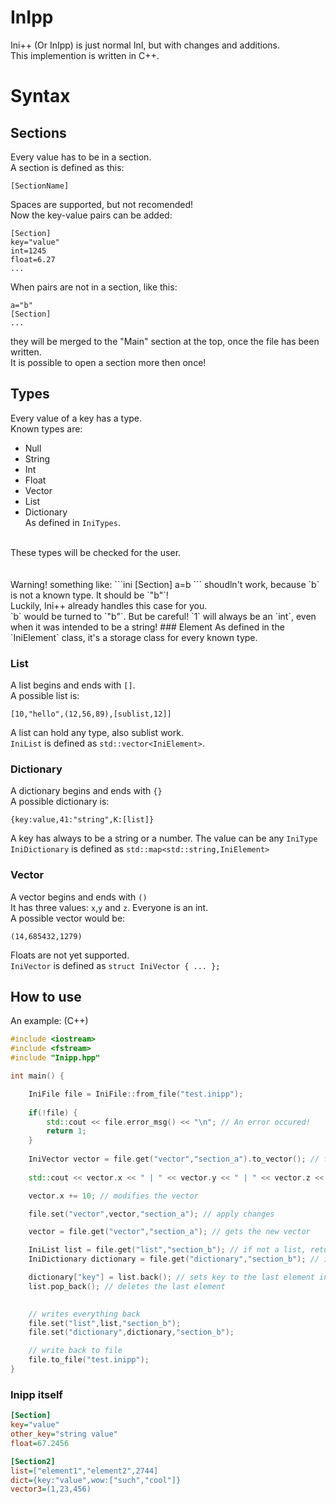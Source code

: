 # InIpp
Ini++ (Or InIpp) is just normal InI, but with changes and additions. <br>
This implemention is written in C++.

# Syntax

## Sections
Every value has to be in a section. <br>
A section is defined as this:
```
[SectionName]
```
Spaces are supported, but not recomended! <br>
Now the key-value pairs can be added:
```
[Section]
key="value"
int=1245
float=6.27
...
```
When pairs are not in a section, like this:
```
a="b"
[Section]
...
```
they will be merged to the "Main" section at the top, once the file has been written. <br>
It is possible to open a section more then once!
## Types
Every value of a key has a type. <br>
Known types are:
 - Null
 - String
 - Int
 - Float
 - Vector
 - List
 - Dictionary <br>
As defined in `IniTypes`.
<br>
These types will be checked for the user. <br>
<br>
<br>
Warning! something like:
```ini
[Section]
a=b
```
shoudln't work, because `b` is not a known type. It should be `"b"`! <br>
Luckily, Ini++ already handles this case for you. <br>
`b` would be turned to `"b"`. But be careful! `1` will always be an `int`, even when it was intended to be a string!
### Element
As defined in the `IniElement` class, it's a storage class for every known type.

### List
A list begins and ends with `[]`. <br>
A possible list is:
```
[10,"hello",(12,56,89),[sublist,12]]
```
A list can hold any type, also sublist work. <br>
`IniList` is defined as `std::vector<IniElement>`.

### Dictionary
A dictionary begins and ends with `{}` <br>
A possible dictionary is:
```
{key:value,41:"string",K:[list]}
```
A key has always to be a string or a number. The value can be any `IniType` <br>
`IniDictionary` is defined as `std::map<std::string,IniElement>`

### Vector
A vector begins and ends with `()` <br>
It has three values: `x`,`y` and `z`. Everyone is an int. <br>
A possible vector would be:
```
(14,685432,1279)
```
Floats are not yet supported. <br>
`IniVector` is defined as `struct IniVector { ... };`

## How to use
An example: (C++)
```c++
#include <iostream>
#include <fstream>
#include "Inipp.hpp"

int main() {

    IniFile file = IniFile::from_file("test.inipp");
    
    if(!file) {
        std::cout << file.error_msg() << "\n"; // An error occured!
        return 1;
    }
    
    IniVector vector = file.get("vector","section_a").to_vector(); // file.get() returns an IniElement
    
    std::cout << vector.x << " | " << vector.y << " | " << vector.z << "\n"; // Prints the vector

    vector.x += 10; // modifies the vector

    file.set("vector",vector,"section_a"); // apply changes

    vector = file.get("vector","section_a"); // gets the new vector

    IniList list = file.get("list","section_b"); // if not a list, returns empty list and sets error()
    IniDictionary dictionary = file.get("dictionary","section_b"); // if not a dictionary, returns empty dictionary and sets error()

    dictionary["key"] = list.back(); // sets key to the last element in the list
    list.pop_back(); // deletes the last element

    
    // writes everything back
    file.set("list",list,"section_b");
    file.set("dictionary",dictionary,"section_b");

    // write back to file
    file.to_file("test.inipp");
}
```

### Inipp itself
```ini
[Section]
key="value"
other_key="string value"
float=67.2456

[Section2]
list=["element1","element2",2744]
dict={key:"value",wow:["such","cool"]}
vector3=(1,23,456)
```
